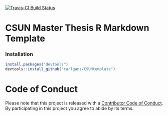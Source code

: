 
[![Travis-CI Build Status](https://travis-ci.org/carlganz/CSUNtemplate.svg?branch=master)](https://travis-ci.org/carlganz/CSUNtemplate)

CSUN Master Thesis R Markdown Template
======================================

### Installation

``` r
install.packages("devtools")
devtools::install_github("carlganz/CSUNtemplate")
```

Code of Conduct
===============

Please note that this project is released with a [Contributor Code of Conduct](CONDUCT.md). By participating in this project you agree to abide by its terms.
